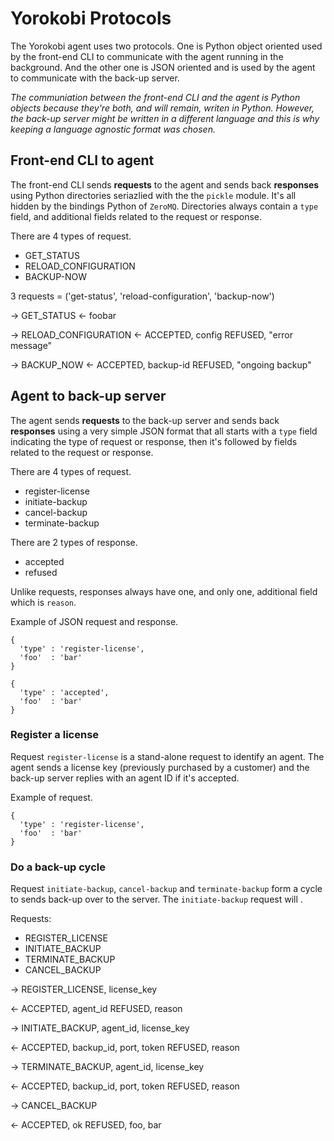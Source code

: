 # Yorokobi Protocols

The Yorokobi agent uses two protocols. One is Python object oriented used by the front-end CLI to communicate with the agent running in the background. And the other one is JSON oriented and is used by the agent to communicate with the back-up server.

*The communiation between the front-end CLI and the agent is Python objects because they're both, and will remain, writen in Python. However, the back-up server might be written in a different language and this is why keeping a language agnostic format was chosen.*

## Front-end CLI to agent

The front-end CLI sends **requests** to the agent and sends back **responses** using Python directories seriazlied with the the `pickle` module. It's all hidden by the bindings Python of `ZeroMQ`. Directories always contain a `type` field, and additional fields related to the request or response.

There are 4 types of request.

* GET_STATUS
* RELOAD_CONFIGURATION
* BACKUP-NOW

3 requests = ('get-status', 'reload-configuration', 'backup-now')

->
GET_STATUS
<-
foobar



->
RELOAD_CONFIGURATION
<-
ACCEPTED, config
REFUSED, "error message"


->
BACKUP_NOW
<-
ACCEPTED, backup-id
REFUSED, "ongoing backup"

## Agent to back-up server

The agent sends **requests** to the back-up server and sends back **responses** using a very simple JSON format that all starts with a `type` field indicating the type of request or response, then it's followed by fields related to the request or response.

There are 4 types of request.

* register-license
* initiate-backup
* cancel-backup
* terminate-backup

There are 2 types of response.

* accepted
* refused

Unlike requests, responses always have one, and only one, additional field which is `reason`.

Example of JSON request and response.

```
{
  'type' : 'register-license',
  'foo'  : 'bar'
}
```

```
{
  'type' : 'accepted',
  'foo'  : 'bar'
}
```

### Register a license

Request `register-license` is a stand-alone request to identify an agent. The agent sends a license key (previously purchased by a customer) and the back-up server replies with an agent ID if it's accepted.


Example of request.

```
{
  'type' : 'register-license',
  'foo'  : 'bar'
}
```

### Do a back-up cycle

Request `initiate-backup`, `cancel-backup` and `terminate-backup` form a cycle to sends back-up over to the server. The `initiate-backup` 
request will .

Requests:

* REGISTER_LICENSE
* INITIATE_BACKUP
* TERMINATE_BACKUP
* CANCEL_BACKUP

->
REGISTER_LICENSE, license_key

<-
ACCEPTED, agent_id
REFUSED, reason


->
INITIATE_BACKUP, agent_id, license_key

<-
ACCEPTED, backup_id, port, token
REFUSED, reason



->
TERMINATE_BACKUP, agent_id, license_key

<-
ACCEPTED, backup_id, port, token
REFUSED, reason


->
CANCEL_BACKUP

<-
ACCEPTED, ok
REFUSED, foo, bar

